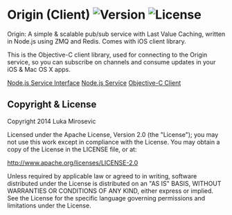 # Origin (Client) ![Version](https://img.shields.io/cocoapods/v/Origin.svg?style=flat)&nbsp;![License](https://img.shields.io/badge/license-Apache_2-green.svg?style=flat)

Origin: A simple & scalable pub/sub service with Last Value Caching, written in Node.js using ZMQ and Redis. Comes with iOS client library.

This is the Objective-C client library, used for connecting to the Origin service, so you can subscribe on channels and consume updates in your iOS & Mac OS X apps.

[Node.js Service Interface](https://github.com/lmirosevic/Origin-service-interface)
[Node.js Service](https://github.com/lmirosevic/Origin-service)
[Objective-C Client](https://github.com/lmirosevic/Origin-client)

Copyright & License
------------

Copyright 2014 Luka Mirosevic

Licensed under the Apache License, Version 2.0 (the "License"); you may not use this work except in compliance with the License. You may obtain a copy of the License in the LICENSE file, or at:

http://www.apache.org/licenses/LICENSE-2.0

Unless required by applicable law or agreed to in writing, software distributed under the License is distributed on an "AS IS" BASIS, WITHOUT WARRANTIES OR CONDITIONS OF ANY KIND, either express or implied. See the License for the specific language governing permissions and limitations under the License.


